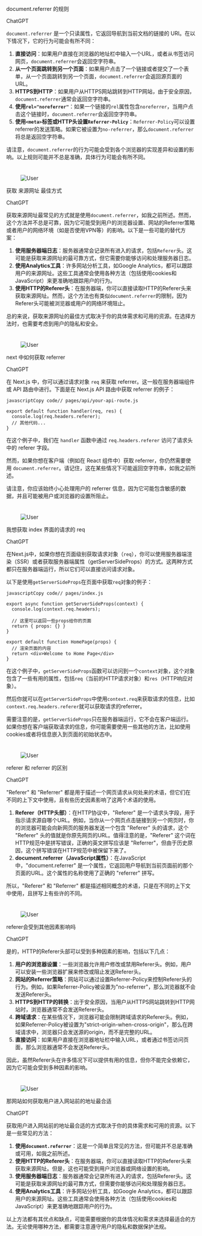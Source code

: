 document.referrer 的规则

ChatGPT

`document.referrer` 是一个只读属性，它返回导航到当前文档的链接的 URI。在以下情况下，它的行为可能会有所不同：

1. **直接访问**：如果用户直接在浏览器的地址栏中输入一个URL，或者从书签访问网页，`document.referrer`会返回空字符串。
2. **从一个页面跳转到另一个页面**：如果用户点击了一个链接或者提交了一个表单，从一个页面跳转到另一个页面，`document.referrer`会返回源页面的URL。
3. **HTTPS到HTTP**：如果用户从HTTPS网站跳转到HTTP网站，由于安全原因，`document.referrer`通常会返回空字符串。
4. **使用`rel="noreferrer"`**：如果一个链接的`rel`属性包含`noreferrer`，当用户点击这个链接时，`document.referrer`会返回空字符串。
5. **使用`<meta>`标签或HTTP头设置`Referrer-Policy`**：`Referrer-Policy`可以设置referrer的发送策略。如果它被设置为`no-referrer`，那么`document.referrer`将总是返回空字符串。

请注意，`document.referrer`的行为可能会受到各个浏览器的实现差异和设置的影响。以上规则可能并不总是准确，具体行为可能会有所不同。

![img](data:image/svg+xml,%3csvg%20xmlns=%27http://www.w3.org/2000/svg%27%20version=%271.1%27%20width=%2738%27%20height=%2738%27/%3e)![User](https://chat.openai.com/_next/image?url=https%3A%2F%2Fs.gravatar.com%2Favatar%2F40be342af99e9e7412f53e768618ec4e%3Fs%3D480%26r%3Dpg%26d%3Dhttps%253A%252F%252Fcdn.auth0.com%252Favatars%252Fwy.png&w=96&q=75)



获取 来源网址 最佳方式



ChatGPT



获取来源网址最常见的方式就是使用`document.referrer`，如我之前所述。然而，这个方法并不总是可靠，因为它可能受到用户的浏览器设置、网站的Referrer策略或者用户的网络环境（如是否使用VPN等）的影响。以下是一些可能的替代方案：

1. **使用服务器端日志**：服务器通常会记录所有进入的请求，包括`Referer`头。这可能是获取来源网址的最可靠方式，但它需要你能够访问和处理服务器日志。
2. **使用Analytics工具**：许多网站分析工具，如Google Analytics，都可以跟踪用户的来源网址。这些工具通常会使用各种方法（包括使用cookies和JavaScript）来更准确地跟踪用户的行为。
3. **使用HTTP的Referer头**：在服务器端，你可以直接读取HTTP的Referer头来获取来源网址。然而，这个方法也有类似`document.referrer`的限制，因为Referer头可能被浏览器或用户的网络环境阻止。

总的来说，获取来源网址的最佳方式取决于你的具体需求和可用的资源。在选择方法时，也需要考虑到用户的隐私和安全。





![img](data:image/svg+xml,%3csvg%20xmlns=%27http://www.w3.org/2000/svg%27%20version=%271.1%27%20width=%2738%27%20height=%2738%27/%3e)![User](https://chat.openai.com/_next/image?url=https%3A%2F%2Fs.gravatar.com%2Favatar%2F40be342af99e9e7412f53e768618ec4e%3Fs%3D480%26r%3Dpg%26d%3Dhttps%253A%252F%252Fcdn.auth0.com%252Favatars%252Fwy.png&w=96&q=75)



next 中如何获取 referrer



ChatGPT



在 Next.js 中，你可以通过请求对象 `req` 来获取 referrer。这一般在服务器端组件或 API 路由中进行。下面是在 Next.js API 路由中获取 referrer 的例子：

```
javascriptCopy code// pages/api/your-api-route.js

export default function handler(req, res) {
  console.log(req.headers.referer);
  // 其他代码...
}
```

在这个例子中，我们在 `handler` 函数中通过 `req.headers.referer` 访问了请求头中的 referer 字段。

然而，如果你想在客户端（例如在 React 组件中）获取 referrer，你仍然需要使用 `document.referrer`。请记住，这在某些情况下可能返回空字符串，如我之前所述。

请注意，你应该始终小心处理用户的 referrer 信息，因为它可能包含敏感的数据，并且可能被用户或浏览器的设置所阻止。





![img](data:image/svg+xml,%3csvg%20xmlns=%27http://www.w3.org/2000/svg%27%20version=%271.1%27%20width=%2738%27%20height=%2738%27/%3e)![User](https://chat.openai.com/_next/image?url=https%3A%2F%2Fs.gravatar.com%2Favatar%2F40be342af99e9e7412f53e768618ec4e%3Fs%3D480%26r%3Dpg%26d%3Dhttps%253A%252F%252Fcdn.auth0.com%252Favatars%252Fwy.png&w=96&q=75)



我想获取 index 界面的请求的 req



ChatGPT



在Next.js中，如果你想在页面级别获取请求对象（`req`），你可以使用服务器端渲染（SSR）或者获取服务器端属性（getServerSideProps）的方式。这两种方式都只在服务器端运行，所以它们可以直接访问请求对象。

以下是使用`getServerSideProps`在页面中获取`req`对象的例子：

```
javascriptCopy code// pages/index.js

export async function getServerSideProps(context) {
  console.log(context.req.headers);

  // 这里可以返回一些props给你的页面
  return { props: {} }
}

export default function HomePage(props) {
  // 渲染页面的内容
  return <div>Welcome to Home Page</div>
}
```

在这个例子中，`getServerSideProps`函数可以访问到一个`context`对象，这个对象包含了一些有用的属性，包括`req`（当前的HTTP请求对象）和`res`（HTTP响应对象）。

然后你就可以在`getServerSideProps`中使用`context.req`来获取请求的信息，比如`context.req.headers.referer`就可以获取请求的referrer。

需要注意的是，`getServerSideProps`只在服务器端运行，它不会在客户端运行。如果你想在客户端获取请求的信息，你可能需要使用一些其他的方法，比如使用cookies或者将信息嵌入到页面的初始状态中。





![img](data:image/svg+xml,%3csvg%20xmlns=%27http://www.w3.org/2000/svg%27%20version=%271.1%27%20width=%2738%27%20height=%2738%27/%3e)![User](https://chat.openai.com/_next/image?url=https%3A%2F%2Fs.gravatar.com%2Favatar%2F40be342af99e9e7412f53e768618ec4e%3Fs%3D480%26r%3Dpg%26d%3Dhttps%253A%252F%252Fcdn.auth0.com%252Favatars%252Fwy.png&w=96&q=75)



referer 和 referrer 的区别



ChatGPT



"Referer" 和 "Referrer" 都是用于描述一个网页请求从何处来的术语，但它们在不同的上下文中使用，且有些历史因素影响了这两个术语的使用。

1. **Referer（HTTP头部）**：在HTTP协议中，"Referer" 是一个请求头字段，用于指示请求源自哪个URL。例如，当你从一个网页点击链接到另一个网页时，你的浏览器可能会向新网页的服务器发送一个包含 "Referer" 头的请求，这个 "Referer" 头的值就是你原先网页的URL。值得注意的是，"Referer" 这个词在HTTP规范中是拼写错误，正确的英文拼写应该是 "Referrer"，但由于历史原因，这个拼写错误在HTTP规范中被保留下来了。
2. **document.referrer（JavaScript属性）**：在JavaScript中，"document.referrer" 是一个属性，它返回用户导航到当前页面前的那个页面的URL。这个属性的名称使用了正确的 "referrer" 拼写。

所以，"Referer" 和 "Referrer" 都是描述相同概念的术语，只是在不同的上下文中使用，且拼写上有些许的不同。





![img](data:image/svg+xml,%3csvg%20xmlns=%27http://www.w3.org/2000/svg%27%20version=%271.1%27%20width=%2738%27%20height=%2738%27/%3e)![User](https://chat.openai.com/_next/image?url=https%3A%2F%2Fs.gravatar.com%2Favatar%2F40be342af99e9e7412f53e768618ec4e%3Fs%3D480%26r%3Dpg%26d%3Dhttps%253A%252F%252Fcdn.auth0.com%252Favatars%252Fwy.png&w=96&q=75)



referer会受到其他因素影响吗



ChatGPT



是的，HTTP的Referer头部可以受到多种因素的影响，包括以下几点：

1. **用户的浏览器设置**：一些浏览器允许用户修改或禁用Referer头。例如，用户可以安装一些浏览器扩展来修改或阻止发送Referer头。
2. **网站的Referrer策略**：网站可以通过设置Referrer-Policy来控制Referer头的行为。例如，如果Referrer-Policy被设置为"no-referrer"，那么浏览器就不会发送Referer头。
3. **HTTPS到HTTP的转换**：出于安全原因，当用户从HTTPS网站跳转到HTTP网站时，浏览器通常不会发送Referer头。
4. **跨域请求**：在某些情况下，浏览器可能会限制跨域请求的Referer头。例如，如果Referrer-Policy被设置为"strict-origin-when-cross-origin"，那么在跨域请求中，浏览器只会发送源的origin，而不是完整的URL。
5. **直接访问**：如果用户直接在浏览器地址栏中输入URL，或者通过书签访问页面，那么浏览器通常不会发送Referer头。

因此，虽然Referer头在许多情况下可以提供有用的信息，但你不能完全依赖它，因为它可能会受到多种因素的影响。





![img](data:image/svg+xml,%3csvg%20xmlns=%27http://www.w3.org/2000/svg%27%20version=%271.1%27%20width=%2738%27%20height=%2738%27/%3e)![User](https://chat.openai.com/_next/image?url=https%3A%2F%2Fs.gravatar.com%2Favatar%2F40be342af99e9e7412f53e768618ec4e%3Fs%3D480%26r%3Dpg%26d%3Dhttps%253A%252F%252Fcdn.auth0.com%252Favatars%252Fwy.png&w=96&q=75)



那网站如何获取用户进入网站前的地址最合适



ChatGPT



获取用户进入网站前的地址最合适的方式取决于你的具体需求和可用的资源。以下是一些常见的方法：

1. **使用`document.referrer`**：这是一个简单且常见的方法，但可能并不总是准确或可用，如我之前所述。
2. **使用HTTP的Referer头**：在服务器端，你可以直接读取HTTP的Referer头来获取来源网址。但是，这也可能受到用户浏览器或网络设置的影响。
3. **使用服务器端日志**：服务器通常会记录所有进入的请求，包括Referer头。这可能是获取来源网址的最可靠方式，但需要你能够访问和处理服务器日志。
4. **使用Analytics工具**：许多网站分析工具，如Google Analytics，都可以跟踪用户的来源网址。这些工具通常会使用各种方法（包括使用cookies和JavaScript）来更准确地跟踪用户的行为。

以上方法都有其优点和缺点，可能需要根据你的具体情况和需求来选择最适合的方法。无论使用哪种方法，都需要注意遵守用户的隐私和数据保护法规。